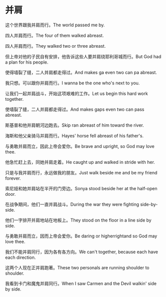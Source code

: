 # 并肩

<p><span class="chinese">这个世界跟我并肩而行。</span><span class="english">The world passed me by.</span></p>

<p><span class="chinese">四人并肩而行。</span><span class="english">The four of them walked abreast.</span></p>

<p><span class="chinese">四人并肩而行。</span><span class="english">They walked two or three abreast.</span></p>

<p><span class="chinese">但上帝对他的子民自有安排，他告诉这些人要并肩绕耶利哥城而行。</span><span class="english">But God had a plan for his people.</span></p>

<p><span class="chinese">使得墙裂了缝，二人并肩都走得过。</span><span class="english">And makes ga even two can pa abreast.</span></p>

<p><span class="chinese">我只想。可以跟你并肩而行。</span><span class="english">I wanna be the one who's next to you.</span></p>

<p><span class="chinese">让我们一起并肩战斗，开始这项艰难的工作。</span><span class="english">Let us begin this hard work together.</span></p>

<p><span class="chinese">使墙裂了缝，二人并肩都走得过。</span><span class="english">And makes gaps even two can pass abreast.</span></p>

<p><span class="chinese">斯基普和他并肩朝河边跑去。</span><span class="english">Skip ran abreast of him toward the river.</span></p>

<p><span class="chinese">海斯和他父亲骑马并肩而行。</span><span class="english">Hayes' horse fell abreast of his father's.</span></p>

<p><span class="chinese">与勇敢并肩而立，因此上帝会爱你。</span><span class="english">Be brave and upright, so God may love thee.</span></p>

<p><span class="chinese">他急忙赶上去，同她并肩走着。</span><span class="english">He caught up and walked in stride with her.</span></p>

<p><span class="chinese">只是与我并肩而行，永远做我的朋友。</span><span class="english">Just walk beside me and be my friend forever.</span></p>

<p><span class="chinese">索尼娅和她并肩站在半开的门旁边。</span><span class="english">Sonya stood beside her at the half-open door.</span></p>

<p><span class="chinese">在战争期间，他们一直并肩战斗。</span><span class="english">During the war they were fighting side-by-side.</span></p>

<p><span class="chinese">他们一字排开并肩地站在地板上。</span><span class="english">They stood on the floor in a line side by side.</span></p>

<p><span class="chinese">与勇敢并肩而立，因而上帝会爱你。</span><span class="english">Be daring or higherrightand so God may love thee.</span></p>

<p><span class="chinese">我们不能并肩同行，因为各有各方向。</span><span class="english">We can't together, because each have each direction.</span></p>

<p><span class="chinese">这两个人现在正并肩跑著。</span><span class="english">These two personals are running shoulder to shoulder.</span></p>

<p><span class="chinese">我看到卡门和魔鬼并肩同行。</span><span class="english">When I saw Carmen and the Devil walkin' side by side.</span></p>

